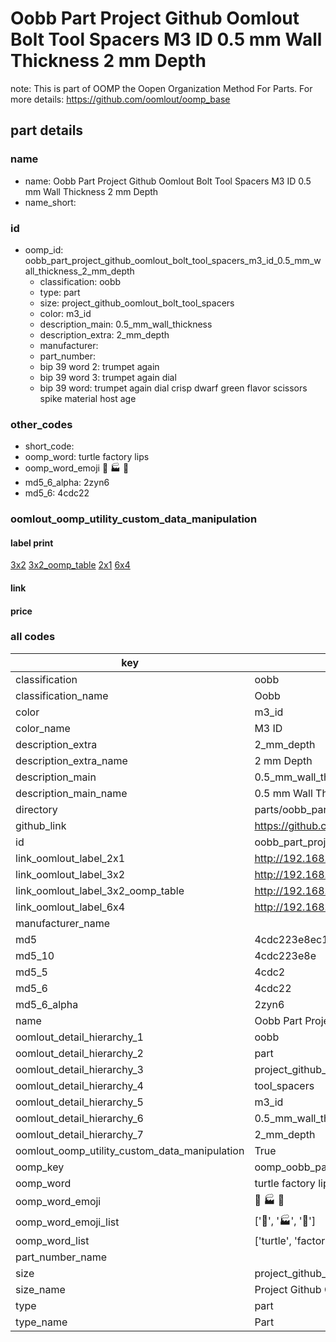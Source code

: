 # Oobb Part Project Github Oomlout Bolt Tool Spacers M3 ID 0.5 mm Wall Thickness 2 mm Depth  

note: This is part of OOMP the Oopen Organization Method For Parts. For more details: https://github.com/oomlout/oomp_base

##  part details
  







### name
* name: Oobb Part Project Github Oomlout Bolt Tool Spacers M3 ID 0.5 mm Wall Thickness 2 mm Depth
* name_short: 
### id
* oomp_id: oobb_part_project_github_oomlout_bolt_tool_spacers_m3_id_0.5_mm_wall_thickness_2_mm_depth
  * classification: oobb
  * type: part
  * size: project_github_oomlout_bolt_tool_spacers
  * color: m3_id
  * description_main: 0.5_mm_wall_thickness
  * description_extra: 2_mm_depth
  * manufacturer: 
  * part_number: 
  * bip 39 word 2: trumpet again
  * bip 39 word 3: trumpet again dial
  * bip 39 word: trumpet again dial crisp dwarf green flavor scissors spike material host age

### other_codes
* short_code: 
* oomp_word: turtle factory lips
* oomp_word_emoji :turtle: :factory: :lips:
* md5_6_alpha: 2zyn6
* md5_6: 4cdc22






### oomlout_oomp_utility_custom_data_manipulation
#### label print
[3x2](http://192.168.1.245:1112/?label=oomp%202zyn6)
[3x2_oomp_table](http://192.168.1.108:1112/?label=oomp%202zyn6)
[2x1](http://192.168.1.242:1112/?label=oomp%202zyn6)
[6x4](http://192.168.1.55:1112/?label=oomp%202zyn6)    

#### link

                              

#### price







### all codes 
| key | value |  
| --- | --- |  
| classification | oobb |  
| classification_name | Oobb |  
| color | m3_id |  
| color_name | M3 ID |  
| description_extra | 2_mm_depth |  
| description_extra_name | 2 mm Depth |  
| description_main | 0.5_mm_wall_thickness |  
| description_main_name | 0.5 mm Wall Thickness |  
| directory | parts/oobb_part_project_github_oomlout_bolt_tool_spacers_m3_id_0.5_mm_wall_thickness_2_mm_depth |  
| github_link | https://github.com/oomlout/oomlout_oomp_part_src/tree/main/parts/oobb_part_project_github_oomlout_bolt_tool_spacers_m3_id_0.5_mm_wall_thickness_2_mm_depth |  
| id | oobb_part_project_github_oomlout_bolt_tool_spacers_m3_id_0.5_mm_wall_thickness_2_mm_depth |  
| link_oomlout_label_2x1 | http://192.168.1.242:1112/?label=oomp%202zyn6 |  
| link_oomlout_label_3x2 | http://192.168.1.245:1112/?label=oomp%202zyn6 |  
| link_oomlout_label_3x2_oomp_table | http://192.168.1.108:1112/?label=oomp%202zyn6 |  
| link_oomlout_label_6x4 | http://192.168.1.55:1112/?label=oomp%202zyn6 |  
| manufacturer_name |  |  
| md5 | 4cdc223e8ec10b159922533a7a012f4c |  
| md5_10 | 4cdc223e8e |  
| md5_5 | 4cdc2 |  
| md5_6 | 4cdc22 |  
| md5_6_alpha | 2zyn6 |  
| name | Oobb Part Project Github Oomlout Bolt Tool Spacers M3 ID 0.5 mm Wall Thickness 2 mm Depth |  
| oomlout_detail_hierarchy_1 | oobb |  
| oomlout_detail_hierarchy_2 | part |  
| oomlout_detail_hierarchy_3 | project_github_bolt |  
| oomlout_detail_hierarchy_4 | tool_spacers |  
| oomlout_detail_hierarchy_5 | m3_id |  
| oomlout_detail_hierarchy_6 | 0.5_mm_wall_thickness |  
| oomlout_detail_hierarchy_7 | 2_mm_depth |  
| oomlout_oomp_utility_custom_data_manipulation | True |  
| oomp_key | oomp_oobb_part_project_github_oomlout_bolt_tool_spacers_m3_id_0.5_mm_wall_thickness_2_mm_depth |  
| oomp_word | turtle factory lips |  
| oomp_word_emoji | :turtle: :factory: :lips: |  
| oomp_word_emoji_list | [':turtle:', ':factory:', ':lips:'] |  
| oomp_word_list | ['turtle', 'factory', 'lips'] |  
| part_number_name |  |  
| size | project_github_oomlout_bolt_tool_spacers |  
| size_name | Project Github Oomlout Bolt Tool Spacers |  
| type | part |  
| type_name | Part |  
